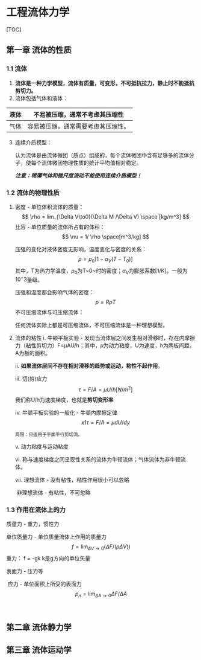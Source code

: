 # 工程流体力学

[TOC]

## 第一章 流体的性质

### 1.1 流体

1. **流体是一种力学模型，流体有质量，可变形，不可抵抗拉力，静止时不能抵抗剪切力。**
2. 流体包括气体和液体：

| 液体 | 不易被压缩，通常不考虑其压缩性     |
| ---- | ---------------------------------- |
| 气体 | 容易被压缩，通常需要考虑其压缩性。 |

3. 连续介质模型：

    认为流体是由流体微团（质点）组成的，每个流体微团中含有足够多的流体分子，使每个流体微团物理性质的统计平均值相对稳定。

    ***注意：稀薄气体和微尺度流动不能使用连续介质模型！***

### 1.2 流体的物理性质

1. 密度 - 单位体积流体的质量：
    $$
    \rho = lim_{\Delta V\to0}(\Delta M /\Delta V) \space [kg/m^3]
    $$
    比容 - 单位质量的流体所占有的体积：
    $$
    \nu = 1/ \rho \space[m^3/kg]
    $$
    

    

    压强的变化对液体密度无影响，温度变化与密度的关系：
    $$
    \rho=\rho_0[1-\alpha_V(T-T_0)]
    $$
    其中，T为热力学温度，$\rho_0$为T~0~时的密度；$\alpha_V$为膨胀系数[1/K]，一般为$10^-3$量级。

    

    压强和温度都会影响气体的密度：
    $$
    p=R\rho T
    $$
    不可压缩流体与可压缩流体：

    任何流体实际上都是可压缩流体，不可压缩流体是一种理想模型。

    

2. 流体的粘性
	 i. 牛顿平板实验 - 发现当流体层之间发生相对滑移时，存在内摩擦力（粘性剪切力）F=$\mu$AU/h；其中，$\mu$为动力粘度，U为速度，h为两板间距，A为板的面积。
	
	 ii. **如果流体层间不存在相对滑移的趋势或运动，粘性不起作用**。
	
	 iii. 切(剪)应力
	$$
	 \tau = F / A = \mu U / h [N/m^2]
	$$
	 ​	我们称U/h为速度梯度，也就是**剪切变形率**
	
	 iv. 牛顿平板实验的一般化 - 牛顿内摩擦定律
	$$
	 x1\tau = F / A = \mu dU / dy
	$$
	
	   局限：只适用于平面平行剪切流。 
	
	 v. 动力粘度与运动粘度 
	
	 vi. 称与速度梯度之间呈现性关系的流体为牛顿流体；气体流体为非牛顿流体。
	
	 vii. 理想流体 - 没有粘性，粘性作用很小可以忽略
	
	 ​	非理想流体 - 有粘性，不可忽略
	

### 1.3 作用在流体上的力

质量力 - 重力，惯性力

单位质量力 - 单位质量流体上作用的质量力
$$
f=\lim_{\Delta V \to 0}(\Delta F /( \rho \Delta V))
$$
​	重力： f = -gk		k是g方向的单位矢量



表面力 - 压力等

​	应力 - 单位面积上所受的表面力
$$
p_n = \lim_{\Delta A \to 0}\Delta F / \Delta A
$$


​	 

## 第二章 流体静力学

## 第三章 流体运动学